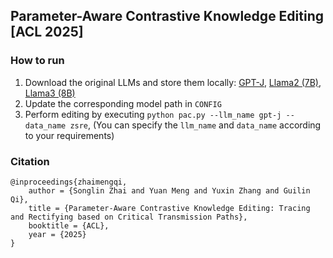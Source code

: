 ## Parameter-Aware Contrastive Knowledge Editing [ACL 2025]

### How to run
1. Download the original LLMs and store them locally: [GPT-J](https://huggingface.co/EleutherAI/gpt-j-6b), [Llama2 (7B)](https://huggingface.co/meta-llama/Llama-2-7b), [Llama3 (8B)](https://huggingface.co/meta-llama/Meta-Llama-3-8B)
2. Update the corresponding model path in `CONFIG`
3. Perform editing by executing `python pac.py --llm_name gpt-j --data_name zsre`, (You can specify the `llm_name` and `data_name` according to your requirements)

### Citation
```
@inproceedings{zhaimengqi,
    author = {Songlin Zhai and Yuan Meng and Yuxin Zhang and Guilin Qi},
    title = {Parameter-Aware Contrastive Knowledge Editing: Tracing and Rectifying based on Critical Transmission Paths},
    booktitle = {ACL},
    year = {2025}
}
```
